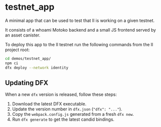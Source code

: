 # testnet_app

A minimal app that can be used to test that II is working on a given testnet.

It consists of a whoami Motoko backend and a small JS frontend served by an asset canister.

To deploy this app to the II testnet run the following commands from the II project root:
```bash
cd demos/testnet_app/
npm ci
dfx deploy --network identity
```

## Updating DFX

When a new `dfx` version is released, follow these steps:

1. Download the latest DFX executable.
1. Update the version number in `dfx.json` (`"dfx": "..."`).
1. Copy the `webpack.config.js` generated from a fresh `dfx new`.
1. Run `dfx generate` to get the latest candid bindings.
